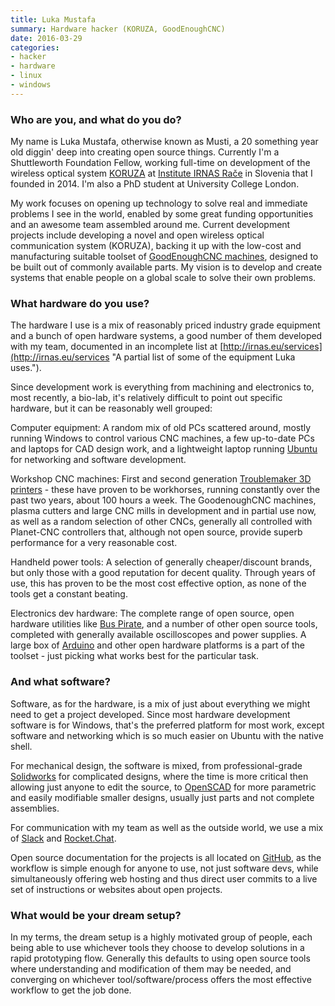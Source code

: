 ```yaml
---
title: Luka Mustafa
summary: Hardware hacker (KORUZA, GoodEnoughCNC)
date: 2016-03-29
categories:
- hacker
- hardware
- linux
- windows
---
```


### Who are you, and what do you do?

My name is Luka Mustafa, otherwise known as Musti, a 20 something year old diggin' deep into creating open source things. Currently I'm a Shuttleworth Foundation Fellow, working full-time on development of the wireless optical system [KORUZA][] at [Institute IRNAS Rače](http://irnas.eu/ "Luka's hardware hacking institute.") in Slovenia that I founded in 2014. I'm also a PhD student at University College London.

My work focuses on opening up technology to solve real and immediate problems I see in the world, enabled by some great funding opportunities and an awesome team assembled around me. Current development projects include developing a novel and open wireless optical communication system (KORUZA), backing it up with the low-cost and manufacturing suitable toolset of [GoodEnoughCNC machines](http://goodenoughcnc.eu/ "Luka's open source CNC machines."), designed to be built out of commonly available parts. My vision is to develop and create systems that enable people on a global scale to solve their own problems.

### What hardware do you use?

The hardware I use is a mix of reasonably priced industry grade equipment and a bunch of open hardware systems, a good number of them developed with my team, documented in an incomplete list at [http://irnas.eu/services](http://irnas.eu/services "A partial list of some of the equipment Luka uses.").

Since development work is everything from machining and electronics to, most recently, a bio-lab, it's relatively difficult to point out specific hardware, but it can be reasonably well grouped:

Computer equipment: A random mix of old PCs scattered around, mostly running Windows to control various CNC machines, a few up-to-date PCs and laptops for CAD design work, and a lightweight laptop running [Ubuntu][] for networking and software development.

Workshop CNC machines: First and second generation [Troublemaker 3D printers][troublemaker] - these have proven to be workhorses, running constantly over the past two years, about 100 hours a week. The GoodenoughCNC machines, plasma cutters and large CNC mills in development and in partial use now, as well as a random selection of other CNCs, generally all controlled with Planet-CNC controllers that, although not open source, provide superb performance for a very reasonable cost.

Handheld power tools: A selection of generally cheaper/discount brands, but only those with a good reputation for decent quality. Through years of use, this has proven to be the most cost effective option, as none of the tools get a constant beating.

Electronics dev hardware: The complete range of open source, open hardware utilities like [Bus Pirate][bus-pirate], and a number of other open source tools, completed with generally available oscilloscopes and power supplies. A large box of [Arduino][] and other open hardware platforms is a part of the toolset - just picking what works best for the particular task.

### And what software?

Software, as for the hardware, is a mix of just about everything we might need to get a project developed. Since most hardware development software is for Windows, that's the preferred platform for most work, except software and networking which is so much easier on Ubuntu with the native shell.

For mechanical design, the software is mixed, from professional-grade [Solidworks][] for complicated designs, where the time is more critical then allowing just anyone to edit the source, to [OpenSCAD][] for more parametric and easily modifiable smaller designs, usually just parts and not complete assemblies.

For communication with my team as well as the outside world, we use a mix of [Slack][] and [Rocket.Chat][].

Open source documentation for the projects is all located on [GitHub][], as the workflow is simple enough for anyone to use, not just software devs, while simultaneously offering web hosting and thus direct user commits to a live set of instructions or websites about open projects.

### What would be your dream setup?

In my terms, the dream setup is a highly motivated group of people, each being able to use whichever tools they choose to develop solutions in a rapid prototyping flow. Generally this defaults to using open source tools where understanding and modification of them may be needed, and converging on whichever tool/software/process offers the most effective workflow to get the job done.

[arduino]: https://www.arduino.cc/ "Open-source prototyping hardware."
[bus-pirate]: http://dangerousprototypes.com/docs/Bus_Pirate "An open source multi-tool."
[github]: https://github.com/ "A Git code repository service."
[koruza]: http://koruza.net/index.html "An open source infrared-based networking device."
[openscad]: http://www.openscad.org/ "Open-source 3D CAD software."
[rocket.chat]: https://rocket.chat/ "An open source web-based group chat system."
[slack]: https://slack.com/ "A collaboration service."
[solidworks]: https://www.3ds.com/products-services/solidworks/ "Modelling/CAD software."
[troublemaker]: http://goodenoughcnc.eu/troublemaker-3d-printer/ "An open source, DIY 3D printer."
[ubuntu]: https://www.ubuntu.com/ "A Unix distribution."
